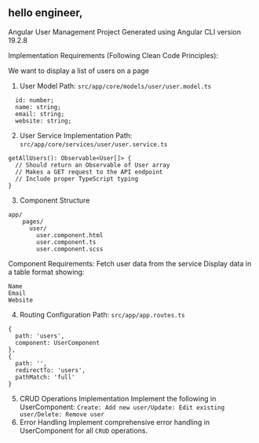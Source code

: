 ## hello engineer,

Angular User Management Project
Generated using Angular CLI version 19.2.8

Implementation Requirements (Following Clean Code Principles):

We want to display a list of users on a page

1. User Model
Path: `src/app/core/models/user/user.model.ts`
```
  id: number;
  name: string;
  email: string;
  website: string;
```
2. User Service Implementation
Path: `src/app/core/services/user/user.service.ts`
```
getAllUsers(): Observable<User[]> {
  // Should return an Observable of User array
  // Makes a GET request to the API endpoint
  // Include proper TypeScript typing
}
```
3. Component Structure
```
app/
    pages/
      user/
        user.component.html
        user.component.ts
        user.component.scss
```
Component Requirements:
Fetch user data from the service
Display data in a table format showing:
```
Name
Email
Website
```

4. Routing Configuration
Path: `src/app/app.routes.ts`
```
{
  path: 'users',
  component: UserComponent
},
{
  path: '',
  redirectTo: 'users',
  pathMatch: 'full'
}
```
5. CRUD Operations Implementation
Implement the following in UserComponent:
`
Create: Add new user/Update: Edit existing user/Delete: Remove user
`
6. Error Handling
Implement comprehensive error handling in UserComponent for all `CRUD` operations.


